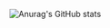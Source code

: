 ![Anurag's GitHub stats](https://github-readme-stats.vercel.app/api?username=shinykiwi&theme=tokyonight&show_icons=true)
